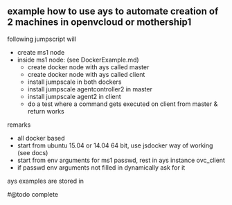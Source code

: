 ## example how to use ays to automate creation of 2 machines in openvcloud or mothership1

following jumpscript will

- create ms1 node
- inside ms1 node: (see DockerExample.md)
    - create docker node with ays called master
    - create docker node with ays called client
    - install jumpscale in both dockers
    - install jumpscale agentcontroller2 in master
    - install jumpscale agent2 in client
    - do a test where a command gets executed on client from master & return works

remarks

- all docker based
- start from ubuntu 15.04 or 14.04 64 bit, use jsdocker way of working (see docs)
- start from env arguments for ms1 passwd, rest in ays instance ovc_client
- if passwd env arguments not filled in dynamically ask for it


ays examples are stored in


#@todo complete
